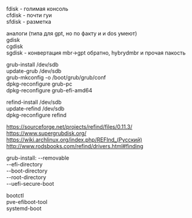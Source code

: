 fdisk - голимая консоль  
cfdisk - почти гуи  
sfdisk - разметка  
  
аналоги (типа для gpt, но по факту и и dos умеют)  
gdisk  
cgdisk  
sgdisk - конвертация mbr->gpt  обратно, hybrydmbr и прочая пакость  
  
grub-install /dev/sdb  
update-grub /dev/sdb  
grub-mkconfig -o /boot/grub/grub/conf  
dpkg-reconfigure grub-pc  
dpkg-reconfigure grub-efi-amd64  
  
refind-install /dev/sdb  
update-refind /dev/sdb  
dpkg-reconfigure refind  

https://sourceforge.net/projects/refind/files/0.11.3/  
https://www.supergrubdisk.org/   
https://wiki.archlinux.org/index.php/REFInd_(Русский)  
http://www.rodsbooks.com/refind/drivers.html#finding  

grub-install:
--removable  
--efi-directory  
--boot-directory  
--root-directory  
--uefi-secure-boot  

bootctl  
pve-efiboot-tool  
systemd-boot  
